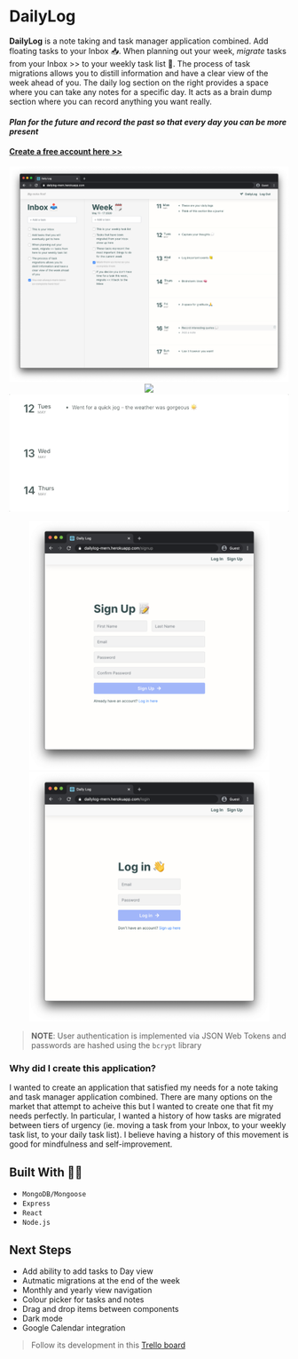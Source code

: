 # DailyLog

**DailyLog** is a note taking and task manager application combined. Add floating tasks to your Inbox 📥. When planning out your week, *migrate* tasks from your Inbox >> to your weekly task list 📅. The process of task migrations allows you to distill information and have a clear view of the week ahead of you. The daily log section on the right provides a space where you can take any notes for a specific day. It acts as a brain dump section where you can record anything you want really.

#### *Plan for the future and record the past so that every day you can be more present*

#### [Create a free account here >>](https://dailylog-mern.herokuapp.com/login)

<p align="center">
  <img src="public/screenshots/home.png"/>
  <img src="public/screenshots/migration-demo.gif"/>
  <img src="public/screenshots/notes-demo.gif"/>
</p>
<p float="left" align="center">
  <img src="public/screenshots/signup.png" width="433"/>
  <img src="public/screenshots/login.png" width="433"/>
</p>

> **NOTE**: User authentication is implemented via JSON Web Tokens and passwords are hashed using the `bcrypt` library

### Why did I create this application?

I wanted to create an application that satisfied my needs for a note taking and task manager application combined. There are many options on the market that attempt to acheive this but I wanted to create one that fit my needs perfectly. In particular, I wanted a history of how tasks are migrated between tiers of urgency (ie. moving a task from your Inbox, to your weekly task list, to your daily task list). I believe having a history of this movement is good for mindfulness and self-improvement.

## Built With 👨‍💻

* `MongoDB/Mongoose`
* `Express`
* `React`
* `Node.js`

## Next Steps
* Add ability to add tasks to Day view
* Autmatic migrations at the end of the week
* Monthly and yearly view navigation
* Colour picker for tasks and notes
* Drag and drop items between components
* Dark mode
* Google Calendar integration

> Follow its development in this [Trello board](https://trello.com/b/ARvGWWjJ)
